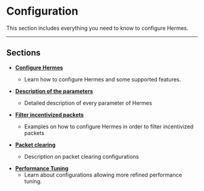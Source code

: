 # Configuration

This section includes everything you need to know to configure Hermes.

---

## Sections

* **[Configure Hermes](./configure-hermes.md)**
    * Learn how to configure Hermes and some supported features.

* **[Description of the parameters](./description.md)**
    * Detailed description of every parameter of Hermes

* **[Filter incentivized packets](./filter-incentivized.md)**
    * Examples on how to configure Hermes in order to filter incentivized packets

* **[Packet clearing](./packet-clearing.md)**
    * Description on packet clearing configurations

- **[Performance Tuning](./performance.md)**
    * Learn about configurations allowing more refined performance tuning.